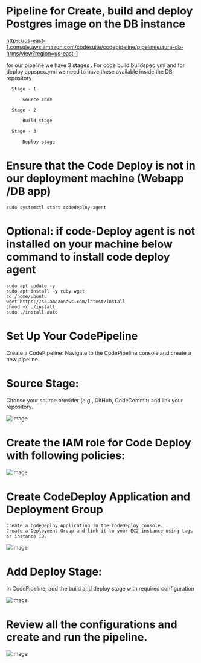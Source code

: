 # Pipeline for Create, build and deploy Postgres image on the DB instance 

https://us-east-1.console.aws.amazon.com/codesuite/codepipeline/pipelines/aura-db-hrms/view?region=us-east-1

for our pipeline we have 3 stages : For code build buildspec.yml and for deploy appspec.yml we need to have these available inside the DB repository
~~~
  Stage - 1 

      Source code
      
  Stage - 2 

      Build stage

  Stage - 3

      Deploy stage
~~~~

# Ensure that the Code Deploy is not in our deployment machine (Webapp /DB app) 
~~~~
sudo systemctl start codedeploy-agent
~~~~

# Optional:  if code-Deploy agent is not installed on your machine below command to install code deploy agent

~~~~
sudo apt update -y
sudo apt install -y ruby wget
cd /home/ubuntu
wget https://s3.amazonaws.com/latest/install
chmod +x ./install
sudo ./install auto
~~~~

# Set Up Your CodePipeline

Create a CodePipeline:
  Navigate to the CodePipeline console and create a new pipeline.

# Source Stage:
  Choose your source provider (e.g., GitHub, CodeCommit) and link your repository.

  ![image](https://github.com/user-attachments/assets/3c818671-1c72-4806-b3f0-e0946091a986)

# Create the IAM role for Code Deploy with following policies:

![image](https://github.com/user-attachments/assets/10be4819-2567-4077-acbd-a29993c0be64)

# Create CodeDeploy Application and Deployment Group

    Create a CodeDeploy Application in the CodeDeploy console.
    Create a Deployment Group and link it to your EC2 instance using tags or instance ID.

![image](https://github.com/user-attachments/assets/a79c5608-8d8b-4062-b042-e4f153455746)

# Add Deploy Stage:

In CodePipeline, add the build and deploy stage with required configuration

![image](https://github.com/user-attachments/assets/5f3eb05a-afe4-4734-b723-268f38e1f9bb)

# Review all the configurations and create and run the pipeline. 

![image](https://github.com/user-attachments/assets/bb535f08-faf4-474f-93c3-fc245051bf29)



























